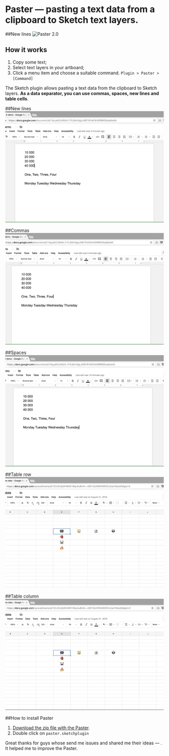 # Paster — pasting a text data from a clipboard to Sketch text layers.

##New lines
![Paster 2.0](/paster_poster.gif)

## How it works
1. Copy some text;
2. Select text layers in your artboard;
3. Click a menu item and choose a suitable command. ```Plugin > Paster > [Command]```

The Sketch plugin allows pasting a text data from the clipboard to Sketch layers. **As a data separator, you can use commas, spaces, new lines and table cells**.

##New lines
![New lines](/new_lines.gif)

##Commas
![Commas](/commas.gif)

##Spaces
![Spaces](/spaces.gif)

##Table row
![Table](/table_row.gif)

##Table column
![Table](/table_column.gif)

##How to install Paster
1. [Download the zip file with the Paster](https://github.com/Volorf/Paster/archive/master.zip).
2. Double click on ```paster.sketchplugin```

Great thanks for guys whose send me issues and shared me their ideas — . It helped me to improve the Paster. 
